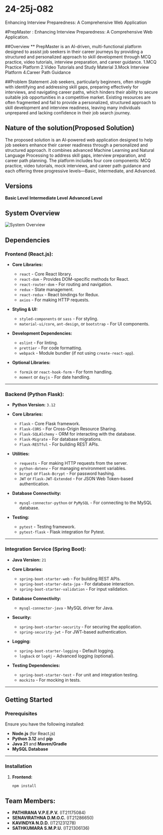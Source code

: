 # 24-25j-082
Enhancing Interview Preparedness: A Comprehensive Web Application

#PrepMaster : Enhancing Interview Preparedness: A Comprehensive Web Application.

##Overview
** PrepMaster is an AI-driven, multi-functional platform designed to assist job seekers in their career journeys by providing a structured and personalized approach to 
skill development through MCQ practice, video tutorials, interview preparation, and career guidance.
  1.MCQ Practice Platform
  2.Video Tutorials and Study Material
  3.Mock Interview Platform
  4.Career Path Guidance

##Problem Statement
Job seekers, particularly beginners, often struggle with identifying and addressing skill gaps, preparing effectively for interviews, and navigating career paths, 
which hinders their ability to secure suitable job opportunities in a competitive market. Existing resources are often fragmented and fail to provide a personalized, 
structured approach to skill development and interview readiness, leaving many individuals unprepared and lacking confidence in their job search journey.

## Nature of the solution(Proposed Solution)
The proposed solution is an AI-powered web application designed to help job seekers enhance their career readiness through a personalized and structured approach. 
It combines advanced Machine Learning and Natural Language Processing to address skill gaps, interview preparation, and career path planning. The platform includes 
four core components: MCQ practice, video tutorials, mock interviews, and career path guidance and each offering three progressive levels—Basic, Intermediate, and Advanced.

## Versions

**Basic Level**
**Intermediate Level**
**Advanced Level**

## System Overview
![System Overview](https://github.com/IT21175084/24-25j-082)

## Dependencies

### Frontend (React.js):
- **Core Libraries:**
  - `react` - Core React library.
  - `react-dom` - Provides DOM-specific methods for React.
  - `react-router-dom` - For routing and navigation.
  - `redux` - State management.
  - `react-redux` - React bindings for Redux.
  - `axios` - For making HTTP requests.

- **Styling & UI:**
  - `styled-components` or `sass` - For styling.
  - `material-ui/core`, `ant-design`, or `bootstrap` - For UI components.

- **Development Dependencies:**
  - `eslint` - For linting.
  - `prettier` - For code formatting.
  - `webpack` - Module bundler (if not using `create-react-app`).

- **Optional Libraries:**
  - `formik` or `react-hook-form` - For form handling.
  - `moment` or `dayjs` - For date handling.

---

### Backend (Python Flask):
- **Python Version:** `3.12`
- **Core Libraries:**
  - `Flask` - Core Flask framework.
  - `Flask-CORS` - For Cross-Origin Resource Sharing.
  - `Flask-SQLAlchemy` - ORM for interacting with the database.
  - `Flask-Migrate` - For database migrations.
  - `Flask-RESTful` - For building REST APIs.

- **Utilities:**
  - `requests` - For making HTTP requests from the server.
  - `python-dotenv` - For managing environment variables.
  - `bcrypt` or `Flask-Bcrypt` - For password hashing.
  - `JWT` or `Flask-JWT-Extended` - For JSON Web Token-based authentication.

- **Database Connectivity:**
  - `mysql-connector-python` or `PyMySQL` - For connecting to the MySQL database.

- **Testing:**
  - `pytest` - Testing framework.
  - `pytest-flask` - Flask integration for Pytest.

---

### Integration Service (Spring Boot):
- **Java Version:** `21`
- **Core Libraries:**
  - `spring-boot-starter-web` - For building REST APIs.
  - `spring-boot-starter-data-jpa` - For database interaction.
  - `spring-boot-starter-validation` - For input validation.

- **Database Connectivity:**
  - `mysql-connector-java` - MySQL driver for Java.

- **Security:**
  - `spring-boot-starter-security` - For securing the application.
  - `spring-security-jwt` - For JWT-based authentication.

- **Logging:**
  - `spring-boot-starter-logging` - Default logging.
  - `logback` or `log4j` - Advanced logging (optional).

- **Testing Dependencies:**
  - `spring-boot-starter-test` - For unit and integration testing.
  - `mockito` - For mocking in tests.

---

## Getting Started

### Prerequisites
Ensure you have the following installed:
- **Node.js** (for React.js)
- **Python 3.12** and **pip**
- **Java 21** and **Maven/Gradle**
- **MySQL Database**

---

### Installation

1. **Frontend:**
   ```bash
   npm install

## Team Members:
- **PATHIRANA V.P.E.P.V.** (IT21175084)
- **SENAVIRATHNA D.M.O.C.** (IT21286650)
- **KAVINDYA N.D.D.** (IT21231278)
- **SATHKUMARA S.M.P.U.** (IT21306136)

